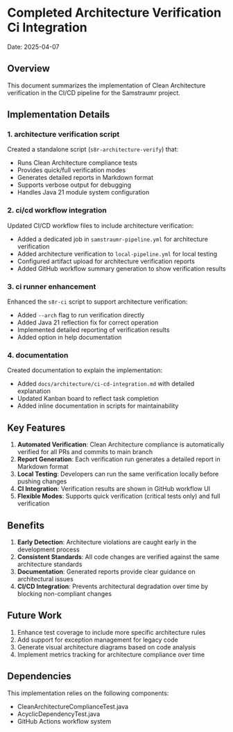# Completed Architecture Verification Ci Integration

Date: 2025-04-07

## Overview

This document summarizes the implementation of Clean Architecture verification in the CI/CD pipeline for the Samstraumr project.

## Implementation Details

### 1. architecture verification script

Created a standalone script (`s8r-architecture-verify`) that:
- Runs Clean Architecture compliance tests
- Provides quick/full verification modes
- Generates detailed reports in Markdown format
- Supports verbose output for debugging
- Handles Java 21 module system configuration

### 2. ci/cd workflow integration

Updated CI/CD workflow files to include architecture verification:
- Added a dedicated job in `samstraumr-pipeline.yml` for architecture verification
- Added architecture verification to `local-pipeline.yml` for local testing
- Configured artifact upload for architecture verification reports
- Added GitHub workflow summary generation to show verification results

### 3. ci runner enhancement

Enhanced the `s8r-ci` script to support architecture verification:
- Added `--arch` flag to run verification directly
- Added Java 21 reflection fix for correct operation
- Implemented detailed reporting of verification results
- Added option in help documentation

### 4. documentation

Created documentation to explain the implementation:
- Added `docs/architecture/ci-cd-integration.md` with detailed explanation
- Updated Kanban board to reflect task completion
- Added inline documentation in scripts for maintainability

## Key Features

1. **Automated Verification**: Clean Architecture compliance is automatically verified for all PRs and commits to main branch
2. **Report Generation**: Each verification run generates a detailed report in Markdown format
3. **Local Testing**: Developers can run the same verification locally before pushing changes
4. **CI Integration**: Verification results are shown in GitHub workflow UI
5. **Flexible Modes**: Supports quick verification (critical tests only) and full verification

## Benefits

1. **Early Detection**: Architecture violations are caught early in the development process
2. **Consistent Standards**: All code changes are verified against the same architecture standards
3. **Documentation**: Generated reports provide clear guidance on architectural issues
4. **CI/CD Integration**: Prevents architectural degradation over time by blocking non-compliant changes

## Future Work

1. Enhance test coverage to include more specific architecture rules
2. Add support for exception management for legacy code
3. Generate visual architecture diagrams based on code analysis
4. Implement metrics tracking for architecture compliance over time

## Dependencies

This implementation relies on the following components:
- CleanArchitectureComplianceTest.java
- AcyclicDependencyTest.java
- GitHub Actions workflow system
